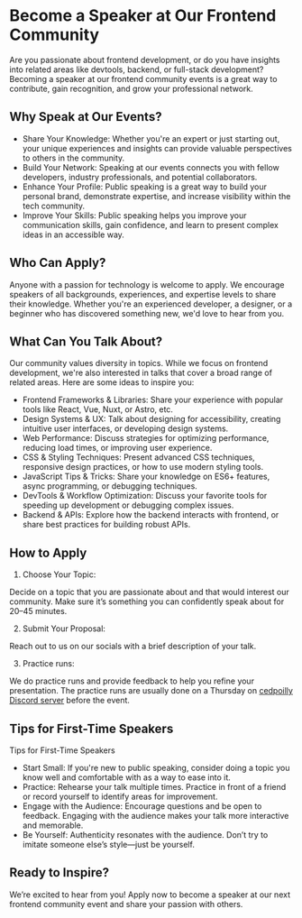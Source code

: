 # Become a Speaker at Our Frontend Community
Are you passionate about frontend development, or do you have insights into related areas like 
devtools, backend, or full-stack development? Becoming a speaker at our frontend community 
events is a great way to contribute, gain recognition, and grow your professional network.

## Why Speak at Our Events?

* Share Your Knowledge: Whether you're an expert or just starting out, your unique experiences and insights can provide valuable perspectives to others in the community.
* Build Your Network: Speaking at our events connects you with fellow developers, industry professionals, and potential collaborators.
* Enhance Your Profile: Public speaking is a great way to build your personal brand, demonstrate expertise, and increase visibility within the tech community.
* Improve Your Skills: Public speaking helps you improve your communication skills, gain confidence, and learn to present complex ideas in an accessible way.

## Who Can Apply?

Anyone with a passion for technology is welcome to apply. We encourage speakers of all 
backgrounds, experiences, and expertise levels to share their knowledge. Whether you're an 
experienced developer, a designer, or a beginner who has discovered something new, 
we'd love to hear from you.

## What Can You Talk About?

Our community values diversity in topics. While we focus on frontend development, we're also interested in talks that cover a broad range of related areas. Here are some ideas to inspire you:

* Frontend Frameworks & Libraries: Share your experience with popular tools like React, Vue, Nuxt, or Astro, etc.
* Design Systems & UX: Talk about designing for accessibility, creating intuitive user interfaces, or developing design systems.
* Web Performance: Discuss strategies for optimizing performance, reducing load times, or improving user experience.
* CSS & Styling Techniques: Present advanced CSS techniques, responsive design practices, or how to use modern styling tools.
* JavaScript Tips & Tricks: Share your knowledge on ES6+ features, async programming, or debugging techniques.
* DevTools & Workflow Optimization: Discuss your favorite tools for speeding up development or debugging complex issues.
* Backend & APIs: Explore how the backend interacts with frontend, or share best practices for building robust APIs.

## How to Apply

1. Choose Your Topic: 

Decide on a topic that you are passionate about and that would interest our community. 
Make sure it’s something you can confidently speak about for 20–45 minutes.

2. Submit Your Proposal:

Reach out to us on our socials with a brief description of your talk.

3. Practice runs:

We do practice runs and provide feedback to help you refine your presentation.
The practice runs are usually done on a Thursday on [cedpoilly Discord server](https://discord.gg/M2VRY39A) before the event.

## Tips for First-Time Speakers

Tips for First-Time Speakers

* Start Small: If you're new to public speaking, consider doing a topic you know well and comfortable with as a way to ease into it.
* Practice: Rehearse your talk multiple times. Practice in front of a friend or record yourself to identify areas for improvement.
* Engage with the Audience: Encourage questions and be open to feedback. Engaging with the audience makes your talk more interactive and memorable.
* Be Yourself: Authenticity resonates with the audience. Don’t try to imitate someone else’s style—just be yourself.

## Ready to Inspire?

We’re excited to hear from you! Apply now to become a speaker at our next frontend community event and share your passion with others.

